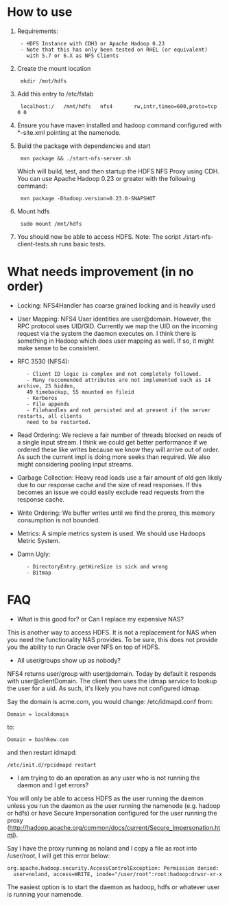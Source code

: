 # How to use

1. Requirements:

        - HDFS Instance with CDH3 or Apache Hadoop 0.23
        - Note that this has only been tested on RHEL (or equivalent) 
          with 5.7 or 6.X as NFS Clients

1. Create the mount location

        mkdir /mnt/hdfs

1. Add this entry to /etc/fstab

        localhost:/   /mnt/hdfs   nfs4       rw,intr,timeo=600,proto=tcp      0 0

1. Ensure you have maven installed and hadoop command configured with *-site.xml pointing at the namenode.

1. Build the package with dependencies and start

        mvn package && ./start-nfs-server.sh

    Which will build, test, and then startup the HDFS NFS Proxy using CDH. You can use Apache Hadoop 0.23 or
    greater with the following command:

        mvn package -Dhadoop.version=0.23.0-SNAPSHOT


1. Mount hdfs

        sudo mount /mnt/hdfs

1. You should now be able to access HDFS. Note: The script ./start-nfs-client-tests.sh runs basic tests.

# What needs improvement (in no order)

* Locking:
NFS4Handler has coarse grained locking and is heavily used
* User Mapping: 
NFS4 User identities are user@domain. However, the RPC protocol uses UID/GID.
Currently we map the UID on the incoming request via the system the daemon executes on.
I think there is something in Hadoop which does user mapping as well. If so, it might
make sense to be consistent.
* RFC 3530 (NFS4):

         - Client ID logic is complex and not completely followed.
         - Many reccomended attributes are not implemented such as 14 archive, 25 hidden,
         49 timebackup, 55 mounted on fileid
         - Kerberos
         - File appends
         - Filehandles and not persisted and at present if the server restarts, all clients
         need to be restarted.

* Read Ordering: 
We recieve a fair number of threads blocked on reads of a single input stream.
I think we could get better performance if we ordered these like writes because we
know they will arrive out of order. As such the current impl is doing more seeks
than required. We also might considering pooling input streams.
* Garbage Collection:
Heavy read loads use a fair amount of old gen likely due to our response cache
and the size of read responses. If this becomes an issue we could easily exclude 
read requests from the response cache.
* Write Ordering:
We buffer writes until we find the prereq, this memory consumption is not bounded.
* Metrics:
A simple metrics system is used. We should use Hadoops Metric System. 
* Damn Ugly:
 
         - DirectoryEntry.getWireSize is sick and wrong
         - Bitmap

# FAQ

* What is this good for? or Can I replace my expensive NAS?

This is another way to access HDFS. It is not a replacement 
for NAS when you need the functionality NAS provides. To be sure,
this does not provide you the ability to run Oracle over NFS on 
top of HDFS.

* All user/groups show up as nobody?

NFS4 returns user/group with user@domain. Today by default it responds with
user@clientDomain. The client then uses the idmap service to lookup the user
for a uid. As such, it's likely you have not configured idmap.

Say the domain is acme.com, you would change: /etc/idmapd.conf from:

    Domain = localdomain

to:

    Domain = bashkew.com

and then restart idmapd:
 
    /etc/init.d/rpcidmapd restart

* I am trying to do an operation as any user who is not running the daemon and
I get errors?

You will only be able to access HDFS as the user running the daemon unless
you run the daemon as the user running the namenode (e.g. hadoop or hdfs)
or have Secure Impersonation configured for the user running the proxy
(http://hadoop.apache.org/common/docs/current/Secure_Impersonation.html).

Say I have the proxy running as noland and I copy a file as root into
/user/root, I will get this error below:

    org.apache.hadoop.security.AccessControlException: Permission denied: 
      user=noland, access=WRITE, inode="/user/root":root:hadoop:drwxr-xr-x

The easiest option is to start the daemon as hadoop, hdfs or whatever user
is running your namenode.
